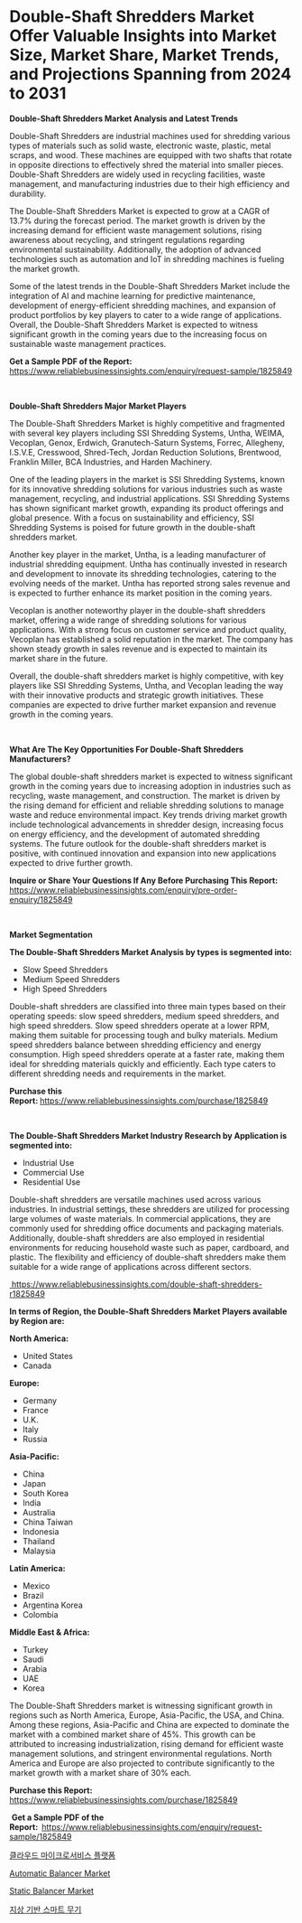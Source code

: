 <p><h1>Double-Shaft Shredders Market Offer Valuable Insights into Market Size, Market Share, Market Trends, and Projections Spanning from 2024 to 2031</h1></p><p><strong>Double-Shaft Shredders Market Analysis and Latest Trends</strong></p>
<p><p>Double-Shaft Shredders are industrial machines used for shredding various types of materials such as solid waste, electronic waste, plastic, metal scraps, and wood. These machines are equipped with two shafts that rotate in opposite directions to effectively shred the material into smaller pieces. Double-Shaft Shredders are widely used in recycling facilities, waste management, and manufacturing industries due to their high efficiency and durability.</p><p>The Double-Shaft Shredders Market is expected to grow at a CAGR of 13.7% during the forecast period. The market growth is driven by the increasing demand for efficient waste management solutions, rising awareness about recycling, and stringent regulations regarding environmental sustainability. Additionally, the adoption of advanced technologies such as automation and IoT in shredding machines is fueling the market growth.</p><p>Some of the latest trends in the Double-Shaft Shredders Market include the integration of AI and machine learning for predictive maintenance, development of energy-efficient shredding machines, and expansion of product portfolios by key players to cater to a wide range of applications. Overall, the Double-Shaft Shredders Market is expected to witness significant growth in the coming years due to the increasing focus on sustainable waste management practices.</p></p>
<p><strong>Get a Sample PDF of the Report:&nbsp;</strong> <a href="https://www.reliablebusinessinsights.com/enquiry/request-sample/1825849">https://www.reliablebusinessinsights.com/enquiry/request-sample/1825849</a></p>
<p>&nbsp;</p>
<p><strong>Double-Shaft Shredders Major Market Players</strong></p>
<p><p>The Double-Shaft Shredders Market is highly competitive and fragmented with several key players including SSI Shredding Systems, Untha, WEIMA, Vecoplan, Genox, Erdwich, Granutech-Saturn Systems, Forrec, Allegheny, I.S.V.E, Cresswood, Shred-Tech, Jordan Reduction Solutions, Brentwood, Franklin Miller, BCA Industries, and Harden Machinery.</p><p>One of the leading players in the market is SSI Shredding Systems, known for its innovative shredding solutions for various industries such as waste management, recycling, and industrial applications. SSI Shredding Systems has shown significant market growth, expanding its product offerings and global presence. With a focus on sustainability and efficiency, SSI Shredding Systems is poised for future growth in the double-shaft shredders market.</p><p>Another key player in the market, Untha, is a leading manufacturer of industrial shredding equipment. Untha has continually invested in research and development to innovate its shredding technologies, catering to the evolving needs of the market. Untha has reported strong sales revenue and is expected to further enhance its market position in the coming years.</p><p>Vecoplan is another noteworthy player in the double-shaft shredders market, offering a wide range of shredding solutions for various applications. With a strong focus on customer service and product quality, Vecoplan has established a solid reputation in the market. The company has shown steady growth in sales revenue and is expected to maintain its market share in the future.</p><p>Overall, the double-shaft shredders market is highly competitive, with key players like SSI Shredding Systems, Untha, and Vecoplan leading the way with their innovative products and strategic growth initiatives. These companies are expected to drive further market expansion and revenue growth in the coming years.</p></p>
<p>&nbsp;</p>
<p><strong>What Are The Key Opportunities For Double-Shaft Shredders Manufacturers?</strong></p>
<p><p>The global double-shaft shredders market is expected to witness significant growth in the coming years due to increasing adoption in industries such as recycling, waste management, and construction. The market is driven by the rising demand for efficient and reliable shredding solutions to manage waste and reduce environmental impact. Key trends driving market growth include technological advancements in shredder design, increasing focus on energy efficiency, and the development of automated shredding systems. The future outlook for the double-shaft shredders market is positive, with continued innovation and expansion into new applications expected to drive further growth.</p></p>
<p><strong>Inquire or Share Your Questions If Any Before Purchasing This Report:</strong> <a href="https://www.reliablebusinessinsights.com/enquiry/pre-order-enquiry/1825849">https://www.reliablebusinessinsights.com/enquiry/pre-order-enquiry/1825849</a></p>
<p>&nbsp;</p>
<p><strong>Market Segmentation</strong></p>
<p><strong>The Double-Shaft Shredders Market Analysis by types is segmented into:</strong></p>
<p><ul><li>Slow Speed Shredders</li><li>Medium Speed Shredders</li><li>High Speed Shredders</li></ul></p>
<p><p>Double-shaft shredders are classified into three main types based on their operating speeds: slow speed shredders, medium speed shredders, and high speed shredders. Slow speed shredders operate at a lower RPM, making them suitable for processing tough and bulky materials. Medium speed shredders balance between shredding efficiency and energy consumption. High speed shredders operate at a faster rate, making them ideal for shredding materials quickly and efficiently. Each type caters to different shredding needs and requirements in the market.</p></p>
<p><strong>Purchase this Report:&nbsp;</strong><a href="https://www.reliablebusinessinsights.com/purchase/1825849">https://www.reliablebusinessinsights.com/purchase/1825849</a></p>
<p>&nbsp;</p>
<p><strong>The Double-Shaft Shredders Market Industry Research by Application is segmented into:</strong></p>
<p><ul><li>Industrial Use</li><li>Commercial Use</li><li>Residential Use</li></ul></p>
<p><p>Double-shaft shredders are versatile machines used across various industries. In industrial settings, these shredders are utilized for processing large volumes of waste materials. In commercial applications, they are commonly used for shredding office documents and packaging materials. Additionally, double-shaft shredders are also employed in residential environments for reducing household waste such as paper, cardboard, and plastic. The flexibility and efficiency of double-shaft shredders make them suitable for a wide range of applications across different sectors.</p></p>
<p><a href="https://www.reliablebusinessinsights.com/double-shaft-shredders-r1825849">&nbsp;https://www.reliablebusinessinsights.com/double-shaft-shredders-r1825849</a></p>
<p><strong>In terms of Region, the Double-Shaft Shredders Market Players available by Region are:</strong></p>
<p>
    <p> <strong> North America: </strong>
        <ul>
            <li>United States</li>
            <li>Canada</li>
        </ul>
        </p> 
    <p> <strong> Europe: </strong>
        <ul>
            <li>Germany</li>
            <li>France</li>
            <li>U.K.</li>
            <li>Italy</li>
            <li>Russia</li>
        </ul>
        </p> 
    <p> <strong> Asia-Pacific: </strong>
        <ul>
            <li>China</li>
            <li>Japan</li>
            <li>South Korea</li>
            <li>India</li>
            <li>Australia</li>
            <li>China Taiwan</li>
            <li>Indonesia</li>
            <li>Thailand</li>
            <li>Malaysia</li>
        </ul>
        </p> 
    <p> <strong> Latin America: </strong>
        <ul>
            <li>Mexico</li>
            <li>Brazil</li>
            <li>Argentina Korea</li>
            <li>Colombia</li>
        </ul>
        </p> 
    <p> <strong> Middle East & Africa: </strong>
        <ul>
            <li>Turkey</li>
            <li>Saudi</li>
            <li>Arabia</li>
            <li>UAE</li>
            <li>Korea</li>
        </ul>
    </p>
    </p>
<p><p>The Double-Shaft Shredders market is witnessing significant growth in regions such as North America, Europe, Asia-Pacific, the USA, and China. Among these regions, Asia-Pacific and China are expected to dominate the market with a combined market share of 45%. This growth can be attributed to increasing industrialization, rising demand for efficient waste management solutions, and stringent environmental regulations. North America and Europe are also projected to contribute significantly to the market growth with a market share of 30% each.</p></p>
<p><strong>Purchase this Report: </strong><a href="https://www.reliablebusinessinsights.com/purchase/1825849">https://www.reliablebusinessinsights.com/purchase/1825849</a></p>
<p>&nbsp;<strong>Get a Sample PDF of the Report:&nbsp;&nbsp;</strong><a href="https://www.reliablebusinessinsights.com/enquiry/request-sample/1825849">https://www.reliablebusinessinsights.com/enquiry/request-sample/1825849</a></p>
<p><strong></strong></p>
<p><p><a href="https://github.com/akzkkws047661437/Market-Research-Report-List-2/blob/main/1540919175851.md">클라우드 마이크로서비스 플랫폼</a></p><p><a href="https://github.com/nandosuryapratama/Market-Research-Report-List-1/blob/main/automatic-balancer-market.md">Automatic Balancer Market</a></p><p><a href="https://github.com/rionkhanvai01/Market-Research-Report-List-1/blob/main/static-balancer-market.md">Static Balancer Market</a></p><p><a href="https://github.com/vsckjg50460/Market-Research-Report-List-2/blob/main/6852717175852.md">지상 기반 스마트 무기</a></p></p>